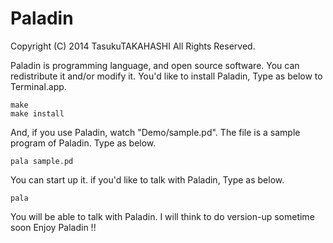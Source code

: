 Paladin
=======

Copyright (C) 2014 TasukuTAKAHASHI All Rights Reserved.

Paladin is programming language, and open source software.
You can redistribute it and/or modify it.
You'd like to install Paladin, Type as below to Terminal.app.

    make
    make install

And, if you use Paladin, watch "Demo/sample.pd".
The file is a sample program of Paladin. Type as below.

    pala sample.pd
    
You can start up it.
if you'd like to talk with Paladin, Type as below.

    pala
    
You will be able to talk with Paladin.
I will think to do version-up sometime soon
Enjoy Paladin !!

